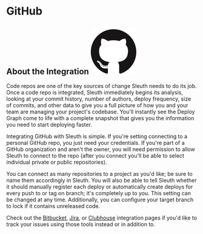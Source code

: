 # GitHub

## About the Integration ![](../.gitbook/assets/github-mark-120px-plus.png) 

Code repos are one of the key sources of change Sleuth needs to do its job. Once a code repo is integrated, Sleuth immediately begins its analysis, looking at your commit history, number of authors, deploy frequency, size of commits, and other data to give you a full picture of how you and your team are managing your project's codebase. You'll instantly see the Deploy Graph come to life with a complete snapshot that gives you the information you need to start deploying faster. 

Integrating GitHub with Sleuth is simple. If you're setting connecting to a personal GitHub repo, you just need your credentials. If you're part of a GitHub organization and aren't the owner, you will need permission to allow Sleuth to connect to the repo \(after you connect you'll be able to select individual private or public repositories\). 

You can connect as many repositories to a project as you'd like; be sure to name them accordingly in Sleuth. You will also be able to tell Sleuth whether it should manually register each deploy or automatically create deploys for every push to or tag on branch; it's completely up to you. This setting can be changed at any time. Additionally, you can configure your target branch to lock if it contains unreleased code. 

Check out the [Bitbucket](bitbucket.md), [Jira](jira.md), or [Clubhouse](clubhouse.md) integration pages if you'd like to track your issues using those tools instead or in addition to. 



